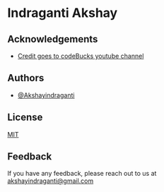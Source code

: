 # Indraganti Akshay

## Acknowledgements

- [Credit goes to codeBucks youtube channel](https://www.youtube.com/watch?v=jcohAIaSy2M&t=1997s)

## Authors

- [@Akshayindraganti](https://github.com/AkshayIndraganti)

## License

[MIT](./License)

## Feedback

If you have any feedback, please reach out to us at akshayindraganti@gmail.com
